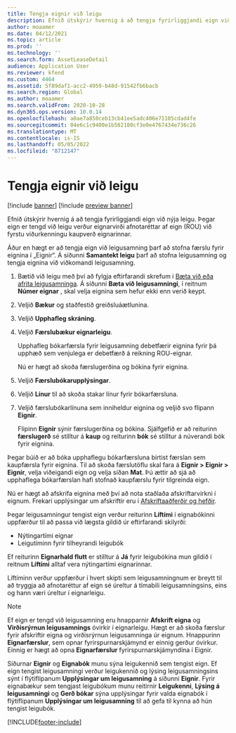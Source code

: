 ```yaml
---
title: Tengja eignir við leigu
description: Efnið útskýrir hvernig á að tengja fyrirliggjandi eign við nýja leigu.
author: moaamer
ms.date: 04/12/2021
ms.topic: article
ms.prod: ''
ms.technology: ''
ms.search.form: AssetLeaseDetail
audience: Application User
ms.reviewer: kfend
ms.custom: 4464
ms.assetid: 5f89daf1-acc2-4959-b48d-91542fb6bacb
ms.search.region: Global
ms.author: moaamer
ms.search.validFrom: 2020-10-28
ms.dyn365.ops.version: 10.0.14
ms.openlocfilehash: a0ae7a850ceb13cb41ee5adc406e71105cdad4fe
ms.sourcegitcommit: 04e6c1c9400e1b582180cf3e0e4767434e736c26
ms.translationtype: MT
ms.contentlocale: is-IS
ms.lasthandoff: 05/05/2022
ms.locfileid: "8712147"
---
```

# <a name="associate-fixed-assets-with-leases"></a>Tengja eignir við leigu

[!include [banner](../includes/banner.md)]
[!include [preview banner](../includes/preview-banner.md)]

Efnið útskýrir hvernig á að tengja fyrirliggjandi eign við nýja leigu. Þegar eign er tengd við leigu verður eignarvirði afnotaréttar af eign (ROU) við fyrstu viðurkenningu kaupverð eignarinnar.

Áður en hægt er að tengja eign við leigusamning þarf að stofna færslu fyrir eignina í „Eignir“. Á síðunni **Samantekt leigu** þarf að stofna leigusamning og tengja eignina við viðkomandi leigusamning.

1. Bætið við leigu með því að fylgja eftirfarandi skrefum í [Bæta við eða afrita leigusamninga](add-lease.md). Á síðunni **Bæta við leigusamningi**, í reitnum **Númer eignar** , skal velja eignina sem hefur ekki enn verið keypt.
2. Veljið **Bækur** og staðfestið greiðsluáætlunina.
3. Veljið **Upphafleg skráning**.
4. Veljið **Færslubækur eignarleigu**.

    Upphafleg bókarfærsla fyrir leigusamning debetfærir eignina fyrir þá upphæð sem venjulega er debetfærð á reikning ROU-eignar.

    Nú er hægt að skoða færslugerðina og bókina fyrir eignina.

5. Veljið **Færslubókarupplýsingar**.
6. Veljið **Línur** til að skoða stakar línur fyrir bókarfærsluna.
7. Veljið færslubókarlínuna sem inniheldur eignina og veljið svo flipann **Eignir**.

    Flipinn **Eignir** sýnir færslugerðina og bókina. Sjálfgefið er að reiturinn **færslugerð** sé stilltur á **kaup** og reiturinn **bók** sé stilltur á núverandi bók fyrir eignina.

Þegar búið er að bóka upphaflegu bókarfærsluna birtist færslan sem kaupfærsla fyrir eignina. Til að skoða færslutöflu skal fara á **Eignir \> Eignir \> Eignir**, velja viðeigandi eign og velja síðan **Mat**. Þú ættir að sjá að upphaflega bókarfærslan hafi stofnað kaupfærslu fyrir tilgreinda eign.

Nú er hægt að afskrifa eignina með því að nota staðlaða afskriftarvirkni í eignum. Frekari upplýsingar um afskriftir eru í [Afskriftaaðferðir og hefðir](../fixed-assets/depreciation-methods-conventions.md).

Þegar leigusamningur tengist eign verður reiturinn **Líftími** í eignabókinni uppfærður til að passa við lægsta gildið úr eftirfarandi skilyrði: 

 - Nýtingartími eignar
 - Leigutíminn fyrir tilheyrandi leigubók

Ef reiturinn **Eignarhald flutt** er stilltur á **Já** fyrir leigubókina mun gildið í reitnum **Líftími** alltaf vera nýtingartími eignarinnar. 
 
Líftíminn verður uppfærður í hvert skipti sem leigusamningnum er breytt til að tryggja að afnotaréttur af eign sé úreltur á tímabili leigusamningsins, eins og hann væri úreltur í eignarleigu.

> [!NOTE]
> Ef eign er tengd við leigusamning eru hnapparnir **Afskrift eigna** og **Virðisrýrnun leigusamnings** óvirkir í eignarleigu. Hægt er að skoða færslur fyrir afskriftir eigna og virðisrýrnun leigusamninga úr eignum. Hnappurinn **Eignarfærslur**, sem opnar fyrirspurnarskjámynd er einnig gerður óvirkur. Einnig er hægt að opna **Eignarfærslur** fyrirspurnarskjámyndina í Eignir.  

Síðurnar **Eignir** og **Eignabók** munu sýna leigukennið sem tengist eign. Ef eign tengist leigusamningi verður leigukennið og lýsing leigusamningsins sýnt í flýtiflipanum **Upplýsingar um leigusamning** á síðunni **Eignir**. Fyrir eignabækur sem tengjast leigubókum munu reitirnir **Leigukenni**, **Lýsing á leigusamningi** og **Gerð bókar** sýna upplýsingar fyrir valda eignabók í flýtiflipanum **Upplýsingar um leigusamning** til að gefa til kynna að hún tengist leigubók.

[!INCLUDE[footer-include](../../includes/footer-banner.md)]

